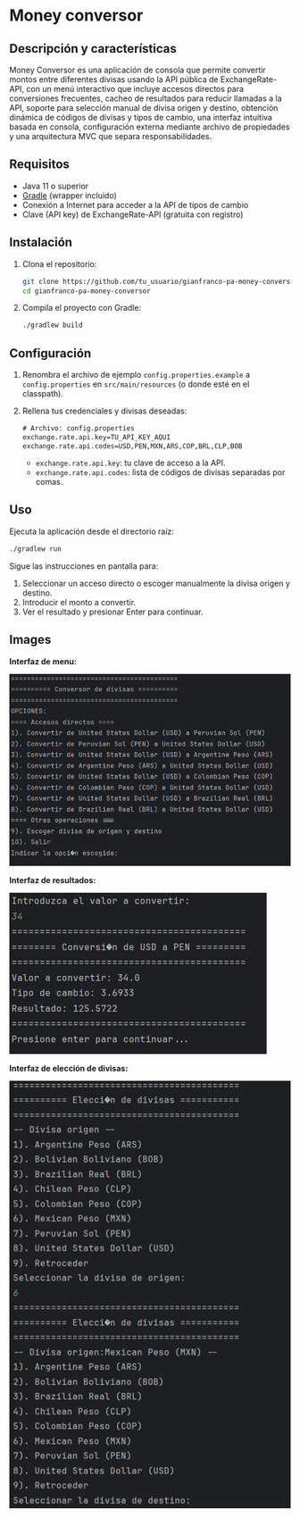 # Money conversor

## Descripción y características

Money Conversor es una aplicación de consola que permite convertir montos entre diferentes divisas usando la API pública de ExchangeRate-API, con un menú interactivo que incluye accesos directos para conversiones frecuentes, cacheo de resultados para reducir llamadas a la API, soporte para selección manual de divisa origen y destino, obtención dinámica de códigos de divisas y tipos de cambio, una interfaz intuitiva basada en consola, configuración externa mediante archivo de propiedades y una arquitectura MVC que separa responsabilidades.

## Requisitos

* Java 11 o superior
* [Gradle](https://gradle.org/) (wrapper incluido)
* Conexión a Internet para acceder a la API de tipos de cambio
* Clave (API key) de ExchangeRate-API (gratuita con registro)

## Instalación

1. Clona el repositorio:

   ```bash
   git clone https://github.com/tu_usuario/gianfranco-pa-money-conversor.git
   cd gianfranco-pa-money-conversor
   ```
2. Compila el proyecto con Gradle:

   ```bash
   ./gradlew build
   ```

## Configuración

1. Renombra el archivo de ejemplo `config.properties.example` a `config.properties` en `src/main/resources` (o donde esté en el classpath).
2. Rellena tus credenciales y divisas deseadas:

   ```properties
   # Archivo: config.properties
   exchange.rate.api.key=TU_API_KEY_AQUI
   exchange.rate.api.codes=USD,PEN,MXN,ARS,COP,BRL,CLP,BOB
   ```

    * `exchange.rate.api.key`: tu clave de acceso a la API.
    * `exchange.rate.api.codes`: lista de códigos de divisas separadas por comas.

## Uso

Ejecuta la aplicación desde el directorio raíz:

```bash
./gradlew run
```

Sigue las instrucciones en pantalla para:

1. Seleccionar un acceso directo o escoger manualmente la divisa origen y destino.
2. Introducir el monto a convertir.
3. Ver el resultado y presionar Enter para continuar.

## Images
**Interfaz de menu:**

![Menu](/docs/menu.png)

**Interfaz de resultados:**

![Result](/docs/result.png)

**Interfaz de elección de divisas:**

![Menu](/docs/choice.png)
